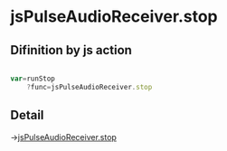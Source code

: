 # jsPulseAudioReceiver.stop

## Difinition by js action

```js.js

var=runStop
	?func=jsPulseAudioReceiver.stop

```

## Detail

->[jsPulseAudioReceiver.stop](https://github.com/puutaro/CommandClick/blob/master/md/developer/js_interface/details/JsPulseAudioReceiver/stop.md)
